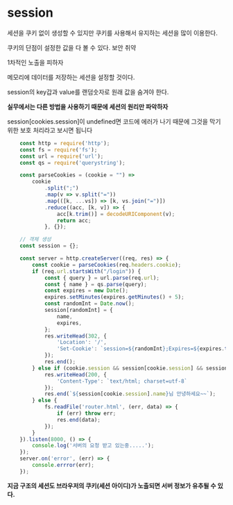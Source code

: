 # session
세션을 쿠키 없이 생성할 수 있지만  쿠키를 사용해서 유지하는 세션을 많이 이용한다.

쿠키의 단점이 설정한 값을 다 볼 수 있다. 보안 취약

1차적인 노출을 피하자

메모리에 데이터를 저장하는 세션을 설정할 것이다.

session의 key갑과 value를 랜덤숫자로 원래 값을 숨겨야 한다.

__실무에서는 다른 방법을 사용하기 때문에 세션의 원리만 파악하자__

session[cookies.session]이 undefined면 코드에 에러가 나기 때문에 그것을 막기 위한 보호 처리라고 보시면 됩니다
```javascript
    const http = require('http');
    const fs = require('fs');
    const url = require('url');
    const qs = require('querystring');

    const parseCookies = (cookie = "") =>
        cookie
            .split(";")
            .map(v => v.split("="))
            .map(([k, ...vs]) => [k, vs.join("=")])
            .reduce((acc, [k, v]) => {
                acc[k.trim()] = decodeURIComponent(v);
                return acc;
            }, {});

    // 객체 생성
    const session = {};

    const server = http.createServer((req, res) => {
        const cookie = parseCookies(req.headers.cookie);
        if (req.url.startsWith("/login")) {
            const { query } = url.parse(req.url);
            const { name } = qs.parse(query);
            const expires = new Date();
            expires.setMinutes(expires.getMinutes() + 5);
            const randomInt = Date.now();
            session[randomInt] = {
                name, 
                expires,
            };
            res.writeHead(302, {
                'Location': '/',
                'Set-Cookie': `session=${randomInt};Expires=${expires.toGMTString()}; HttpOnly; Path=/`,
            });
            res.end();
        } else if (cookie.session && session[cookie.session] && session[cookie.session].expires > new Date()) {
            res.writeHead(200, {
                'Content-Type': `text/html; charset=utf-8`
            });
            res.end(`${session[cookie.session].name}님 안녕하세요~~`);
        } else {
            fs.readFile('router.html', (err, data) => {
                if (err) throw err;
                res.end(data);
            });
        }
    }).listen(8000, () => {
        console.log('서버의 요청 받고 있는중.....');
    });
    server.on('error', (err) => {
        console.errror(err);
    });

```
__지금 구조의 세션도 브라우저의 쿠키(세션 아이디)가 노출되면 서버 정보가 유추될 수 있다.__
